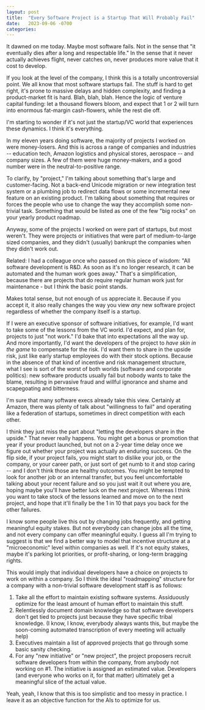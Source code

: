 ```yaml
---
layout: post
title:  "Every Software Project is a Startup That Will Probably Fail"
date:   2023-09-06 -0700
categories:
---
```


It dawned on me today. Maybe most software fails. Not in the sense that "it eventually dies after a long and respectable life." In the sense that it never actually achieves flight, never catches on, never produces more value that it cost to develop.

If you look at the level of the company, I think this is a totally uncontroversial point. We all know that most software startups fail. The stuff is hard to get right, it's prone to massive delays and hidden complexity, and finding a product-market fit is hard. Blah, blah, blah. Hence the logic of venture capital funding: let a thousand flowers bloom, and expect that 1 or 2 will turn into enormous fat-margin cash-flowers, while the rest die off.

I'm starting to wonder if it's not just the startup/VC world that experiences these dynamics. I think it's everything.

In my eleven years doing software, the majority of projects I worked on were money-losers. And this is across a range of companies and industries -- education tech, Amazon logistics and physical stores, aerospace -- and company sizes. A few of them were huge money-makers, and a good number were in the neutral-to-positive range.

To clarify, by "project," I'm talking about something that's large and customer-facing. Not a back-end Unicode migration or new integration test system or a plumbing job to redirect data flows or some incremental new feature on an existing product. I'm talking about something that requires or forces the people who use to change the way they accomplish some non-trivial task. Something that would be listed as one of the few "big rocks" on your yearly product roadmap.

Anyway, some of the projects I worked on were part of startups, but most weren't. They were projects or initiatives that were part of medium-to-large sized companies, and they didn't (usually) bankrupt the companies when they didn't work out.

Related: I had a colleague once who passed on this piece of wisdom: "All software development is R&D. As soon as it's no longer research, it can be automated and the human work goes away." That's a simplification, because there are projects that do require regular human work just for maintenance - but I think the basic point stands. 

Makes total sense, but not enough of us appreciate it. Because if you accept it, it also really changes the way you view *any* new software project regardless of whether the company itself is a startup.

If I were an executive sponsor of software initiatives, for example, I'd want to take some of the lessons from the VC world. I'd expect, and plan for, projects to just "not work." I'd bake that into expectations all the way up. And more importantly, I'd want the developers of the project to *have skin in the game* to compensate for the risk. I'd want them to share in the upside risk, just like early startup employees do with their stock options. Because in the absence of that kind of incentive and risk management structure, what I see is sort of the worst of both worlds (software and corporate politics): new software products usually fail but nobody wants to take the blame, resulting in pervasive fraud and willful ignorance and shame and scapegoating and bitterness. 

I'm sure that many software execs already take this view. Certainly at Amazon, there was plenty of talk about "willingness to fail" and operating like a federation of startups, sometimes in direct competition with each other.

I think they just miss the part about "letting the developers share in the upside." That never really happens. You might get a bonus or promotion that year if your product launched, but not on a 2-year time delay once we figure out whether your project was actually an enduring success. On the flip side, if your project fails, you might start to dislike your job, or the company, or your career path, or just sort of get numb to it and stop caring -- and I don't think those are healthy outcomes. You might be tempted to look for another job or an internal transfer, but you feel uncomfortable talking about your recent failure and so you just wait it out where you are, hoping maybe you'll have better luck on the next project. Whereas I think you want to take stock of the lessons learned and move on to the next project, and hope that it'll finally be the 1 in 10 that pays you back for the other failures.
 
I know some people live this out by changing jobs frequently, and getting meaningful equity stakes. But not everybody can change jobs all the time, and not every company can offer meaningful equity. I guess all I'm trying to suggest is that we find a better way to model that incentive structure at a "microeconomic" level within companies as well. If it's not equity stakes, maybe it's parking lot priorities, or profit-sharing, or long-term bragging rights.

This would imply that individual developers have a choice on projects to work on within a company. So I think the ideal "roadmapping" structure for a company with a non-trivial software development staff is as follows:

1. Take all the effort to maintain existing software systems. Assiduously optimize for the least amount of human effort to maintain this stuff.
2. Relentlessly document domain knowledge so that software developers don't get tied to projects just because they have specific tribal knowledge. (I know, I know, everybody always wants this, but maybe the soon-coming automated transcription of every meeting will actually help)
3. Executives maintain a list of approved projects that go through some basic sanity checking.
4. For any "new initiative" or "new project", the project proposers recruit software developers from within the company, from anybody not working on #1. The initiative is assigned an estimated value. Developers (and everyone who works on it, for that matter) ultimately get a meaningful slice of the actual value.

Yeah, yeah, I know that this is too simplistic and too messy in practice. I leave it as an objective function for the AIs to optimize for us.
